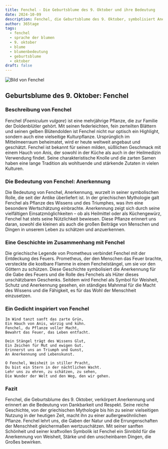 ```yaml
---
title: Fenchel - Die Geburtsblume des 9. Oktober und ihre Bedeutung
date: 2024-10-09
description: Fenchel, die Geburtsblume des 9. Oktober, symbolisiert Anerkennung. Erfahre mehr über ihre Geschichte, Bedeutung und Symbolik in der Sprache der Blumen.
author: 365tage
tags:
  - fenchel
  - sprache der blumen
  - 9. oktober
  - blume
  - blumenbedeutung
  - geburtsblume
  - oktober
draft: false
---
```


![Bild von Fenchel](https://cdn.pixabay.com/photo/2018/07/26/18/15/fennel-3564229_1280.jpg#center)


## Geburtsblume des 9. Oktober: Fenchel

### Beschreibung von Fenchel

Fenchel (_Foeniculum vulgare_) ist eine mehrjährige Pflanze, die zur Familie der Doldenblütler gehört. Mit seinen federleichten, fein zerteilten Blättern und seinen gelben Blütendolden ist Fenchel nicht nur optisch ein Highlight, sondern auch eine vielseitige Kulturpflanze. Ursprünglich im Mittelmeerraum beheimatet, wird er heute weltweit angebaut und geschätzt. Fenchel ist bekannt für seinen milden, süßlichen Geschmack mit einem Hauch von Anis, der sowohl in der Küche als auch in der Heilmedizin Verwendung findet. Seine charakteristische Knolle und die zarten Samen haben eine lange Tradition als wohltuende und stärkende Zutaten in vielen Kulturen.

### Die Bedeutung von Fenchel: Anerkennung

Die Bedeutung von Fenchel, Anerkennung, wurzelt in seiner symbolischen Rolle, die seit der Antike überliefert ist. In der griechischen Mythologie galt Fenchel als Pflanze des Wissens und des Triumphes, was ihm eine besondere Wertschätzung einbrachte. Anerkennung zeigt sich durch seine vielfältigen Einsatzmöglichkeiten – ob als Heilmittel oder als Küchengewürz, Fenchel hat stets seine Nützlichkeit bewiesen. Diese Pflanze erinnert uns daran, sowohl die kleinen als auch die großen Beiträge von Menschen und Dingen in unserem Leben zu schätzen und anzuerkennen.

### Eine Geschichte im Zusammenhang mit Fenchel

Die griechische Legende von Prometheus verbindet Fenchel mit der Entdeckung des Feuers. Prometheus, der den Menschen das Feuer brachte, versteckte die kostbare Flamme in einem Fenchelstängel, um sie vor den Göttern zu schützen. Diese Geschichte symbolisiert die Anerkennung für die Gabe des Feuers und die Rolle des Fenchels als Hüter dieses unschätzbaren Geschenks. Seitdem wird Fenchel als Symbol für Weisheit, Schutz und Anerkennung gesehen, ein ständiges Mahnmal für die Macht des Wissens und die Fähigkeit, es für das Wohl der Menschheit einzusetzen.

### Ein Gedicht inspiriert von Fenchel

```
Im Wind tanzt sanft das zarte Grün,  
Ein Hauch von Anis, würzig und kühn.  
Fenchel, du Pflanze voller Macht,  
Bewahrt das Feuer, das Leben entfacht.  

Dein Stängel trägt des Wissens Glut,  
Ein Zeichen für Mut und ewigen Gut.  
Erinnerst uns an Triumph und Gunst,  
An Anerkennung und Lebenskunst.  

O Fenchel, Weisheit in stiller Pracht,  
Du bist ein Stern in der nächtlichen Wacht.  
Lehr uns zu ehren, zu schätzen, zu sehen,  
Die Wunder der Welt und den Weg, den wir gehen.  
```

### Fazit

Fenchel, die Geburtsblume des 9. Oktober, verkörpert Anerkennung und erinnert an die Bedeutung von Dankbarkeit und Respekt. Seine reiche Geschichte, von der griechischen Mythologie bis hin zu seiner vielseitigen Nutzung in der heutigen Zeit, macht ihn zu einer außergewöhnlichen Pflanze. Fenchel lehrt uns, die Gaben der Natur und die Errungenschaften der Menschheit gleichermaßen wertzuschätzen. Mit seiner sanften Schönheit und seiner kraftvollen Symbolik ist Fenchel ein Sinnbild für die Anerkennung von Weisheit, Stärke und den unscheinbaren Dingen, die Großes bewirken.